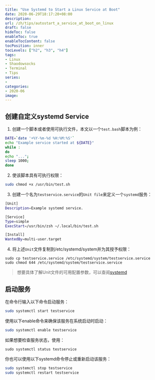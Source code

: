 ```yaml
---
title: "Use Systemd to Start a Linux Service at Boot"
date: 2020-06-29T18:17:20+08:00
description:
url: /zh/tips/autostart_a_service_at_boot_on_linux
draft: false
hideToc: false
enableToc: true
enableTocContent: false
tocPosition: inner
tocLevels: ["h2", "h3", "h4"]
tags:
- Linux
- Shaodowsocks
- Terminal
- Tips
series:
-
categories:
- 2020-06
image:
---
```


## 创建自定义systemd Service

1. 创建一个脚本或者使用可执行文件，本文以一个`test.bash`脚本为例：
```bash
DATE=`date '+%Y-%m-%d %H:%M:%S'`
echo "Example service started at ${DATE}"
while :
do
echo "...";
sleep 1000;
done
```

2. 使该脚本具有可执行权限：
```bash
sudo chmod +x /usr/bin/test.sh
```

3. 创建一个名为`testservice.service`的`Unit file`来定义一个`systemd`服务：

```bash
[Unit]
Description=Example systemd service.

[Service]
Type=simple
ExecStart=/usr/bin/zsh ~/.local/bin/test.sh

[Install]
WantedBy=multi-user.target
```

4. 将上述`Unit`文件复制到/etc/systemd/system并为其授予权限：
```
sudo cp testservice.service /etc/systemd/system/testservice.service
sudo chmod 644 /etc/systemd/system/testservice.service
```

>想要具体了解Unit文件的可用配置参数，可以查阅[systemd](https://www.freedesktop.org/wiki/Software/systemd/)

## 启动服务
在命令行输入以下命令启动服务：
```bash
sudo systemctl start testservice
```

使用以下enable命令来确保该服务在系统启动时启动：
```bash
sudo systemctl enable testservice
```

如果想要检查服务状态，使用：
```
sudo systemctl status testservice
```

你也可以使用以下systemd命令停止或重新启动该服务：
```bash
sudo systemctl stop testservice
sudo systemctl restart testservice
```


